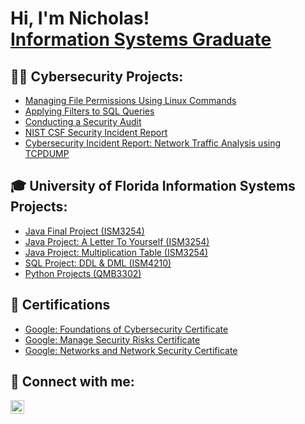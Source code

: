 <h1>Hi, I'm Nicholas! <br/><a href="https://www.linkedin.com/in/nicholas-ospina-/">Information Systems Graduate</a></h1>

<h2>👨‍💻 Cybersecurity Projects:</h2>

  - [Managing File Permissions Using Linux Commands](https://github.com/NicholasOspina1/ManagingFilePermissionsLinux)
  - [Applying Filters to SQL Queries](https://github.com/NicholasOspina1/SQLFilteringQueries)
  - [Conducting a Security Audit](https://github.com/NicholasOspina1/SecurityAudit)
  - [NIST CSF Security Incident Report](https://github.com/NicholasOspina1/NISTSecurityIncidentReport)
  - [Cybersecurity Incident Report: Network Traffic Analysis using TCPDUMP](https://github.com/NicholasOspina1/CybersecurityIncidentReport)

<h2>🎓 University of Florida Information Systems Projects:</h2>

  - [Java Final Project (ISM3254)](https://github.com/NicholasOspina1/JavaFinalProject/tree/main)
  - [Java Project: A Letter To Yourself (ISM3254)](https://github.com/NicholasOspina1/JavaProjectALetterToYourself)
  - [Java Project: Multiplication Table (ISM3254)](https://github.com/NicholasOspina1/JavaProjectMultiplicationTable)
  - [SQL Project: DDL & DML (ISM4210)](https://github.com/NicholasOspina1/SQLProjectDDLandDML)
  - [Python Projects (QMB3302)](https://github.com/NicholasOspina1/PythonProjects)


<h2>📄 Certifications</h2>

- [Google: Foundations of Cybersecurity Certificate](https://www.coursera.org/account/accomplishments/verify/58PS8HHG9NVB)
- [Google: Manage Security Risks Certificate](https://www.coursera.org/account/accomplishments/verify/YDEKD64QWTG6)
- [Google: Networks and Network Security Certificate](https://www.coursera.org/account/accomplishments/verify/TARTPB5MHR3Q)

<h2> 🤳 Connect with me:</h2>

[<img align="left" alt="JoshMadakor | LinkedIn" width="22px" src="https://cdn.jsdelivr.net/npm/simple-icons@v3/icons/linkedin.svg" />][linkedin]


[linkedin]: https://linkedin.com/in/nicholas-ospina-/

<!--
**joshmadakor1/joshmadakor1** is a ✨ _special_ ✨ repository because its `README.md` (this file) appears on your GitHub profile.

Here are some ideas to get you started:

- 🔭 I’m currently working on ...
- 🌱 I’m currently learning ...
- 👯 I’m looking to collaborate on ...
- 🤔 I’m looking for help with ...
- 💬 Ask me about ...
- 📫 How to reach me: ...
- 😄 Pronouns: ...
- ⚡ Fun fact: ...
-->
